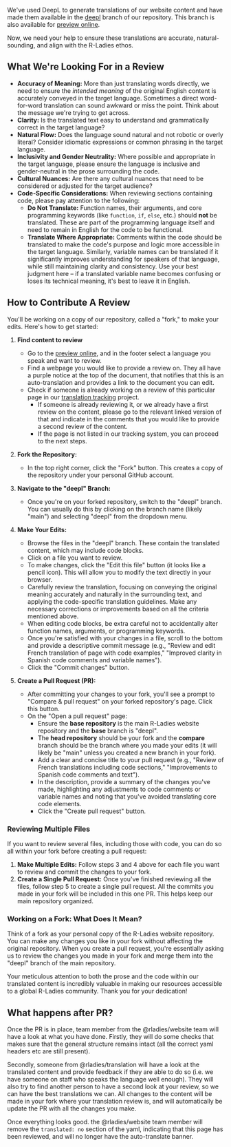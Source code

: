 We've used DeepL to generate translations of our website content and have made them available in the [deepl](https://github.com/rladies/rladies.github.io/tree/deepl) branch of our repository. 
This branch is also available for [preview online](https://dmain-bmain-r413--rladies-dev.netlify.app/).

Now, we need your help to ensure these translations are accurate, natural-sounding, and align with the R-Ladies ethos.

## What We're Looking For in a Review

* **Accuracy of Meaning:** More than just translating words directly, we need to ensure the *intended meaning* of the original English content is accurately conveyed in the target language. Sometimes a direct word-for-word translation can sound awkward or miss the point. Think about the message we're trying to get across.
* **Clarity:** Is the translated text easy to understand and grammatically correct in the target language?
* **Natural Flow:** Does the language sound natural and not robotic or overly literal? Consider idiomatic expressions or common phrasing in the target language.
* **Inclusivity and Gender Neutrality:** Where possible and appropriate in the target language, please ensure the language is inclusive and gender-neutral in the prose surrounding the code.
* **Cultural Nuances:** Are there any cultural nuances that need to be considered or adjusted for the target audience?
* **Code-Specific Considerations:** When reviewing sections containing code, please pay attention to the following:
    * **Do Not Translate:** Function names, their arguments, and core programming keywords (like `function`, `if`, `else`, etc.) should **not** be translated. These are part of the programming language itself and need to remain in English for the code to be functional.
    * **Translate Where Appropriate:** Comments within the code should be translated to make the code's purpose and logic more accessible in the target language. Similarly, variable names can be translated if it significantly improves understanding for speakers of that language, while still maintaining clarity and consistency. Use your best judgment here – if a translated variable name becomes confusing or loses its technical meaning, it's best to leave it in English.

## How to Contribute A Review

You'll be working on a copy of our repository, called a "fork," to make your edits. Here's how to get started:

1. **Find content to review**
   * Go to the [preview online](https://dmain-bmain-r413--rladies-dev.netlify.app/), and in the footer select a language you speak and want to review.
   * Find a webpage you would like to provide a review on. They all have a purple notice at the top of the document, that notifies that this is an auto-translation and provides a link to the document you can edit. 
   * Check if someone is already working on a review of this particular page in our [translation tracking](https://github.com/orgs/rladies/projects/11) project.
      * If someone is already reviewing it, or we already have a first review on the content, please go to the relevant linked version of that and indicate in the comments that you would like to provide a second review of the content.
      * If the page is not listed in our tracking system, you can proceed to the next steps.

1.  **Fork the Repository:**
    * In the top right corner, click the "Fork" button. This creates a copy of the repository under your personal GitHub account.

2.  **Navigate to the "deepl" Branch:**
    * Once you're on your forked repository, switch to the "deepl" branch. You can usually do this by clicking on the branch name (likely "main") and selecting "deepl" from the dropdown menu.

3.  **Make Your Edits:**
    * Browse the files in the "deepl" branch. These contain the translated content, which may include code blocks.
    * Click on a file you want to review.
    * To make changes, click the "Edit this file" button (it looks like a pencil icon). This will allow you to modify the text directly in your browser.
    * Carefully review the translation, focusing on conveying the original meaning accurately and naturally in the surrounding text, and applying the code-specific translation guidelines. Make any necessary corrections or improvements based on all the criteria mentioned above.
    * When editing code blocks, be extra careful not to accidentally alter function names, arguments, or programming keywords.
    * Once you're satisfied with your changes in a file, scroll to the bottom and provide a descriptive commit message (e.g., "Review and edit French translation of page with code examples," "Improved clarity in Spanish code comments and variable names").
    * Click the "Commit changes" button.

4.  **Create a Pull Request (PR):**
    * After committing your changes to your fork, you'll see a prompt to "Compare & pull request" on your forked repository's page. Click this button.
    * On the "Open a pull request" page:
        * Ensure the **base repository** is the main R-Ladies website repository and the **base** branch is "deepl".
        * The **head repository** should be your fork and the **compare** branch should be the branch where you made your edits (it will likely be "main" unless you created a new branch in your fork).
        * Add a clear and concise title to your pull request (e.g., "Review of French translations including code sections," "Improvements to Spanish code comments and text").
        * In the description, provide a summary of the changes you've made, highlighting any adjustments to code comments or variable names and noting that you've avoided translating core code elements.
        * Click the "Create pull request" button.

### Reviewing Multiple Files

If you want to review several files, including those with code, you can do so all within your fork before creating a pull request:

1.  **Make Multiple Edits:** Follow steps 3 and 4 above for each file you want to review and commit the changes to your fork.
2.  **Create a Single Pull Request:** Once you've finished reviewing all the files, follow step 5 to create a single pull request. All the commits you made in your fork will be included in this one PR. This helps keep our main repository organized.

### Working on a Fork: What Does It Mean?

Think of a fork as your personal copy of the R-Ladies website repository. You can make any changes you like in your fork without affecting the original repository. When you create a pull request, you're essentially asking us to review the changes you made in your fork and merge them into the "deepl" branch of the main repository.

Your meticulous attention to both the prose and the code within our translated content is incredibly valuable in making our resources accessible to a global R-Ladies community. Thank you for your dedication!

## What happens after PR?

Once the PR is in place, team member from the @rladies/website team will have a look at what you have done.
Firstly, they will do some checks that makes sure that the general structure remains intact (all the correct yaml headers etc are still present).

Secondly, someone from @rladies/translation will have a look at the translated content and provide feedback if they are able to do so (i.e. we have someone on staff who speaks the language well enough). 
They will also try to find another person to have a second look at your review, so we can have the best translations we can. 
All changes to the content will be made in your fork where your translation review is, and will automatically be update the PR with all the changes you make.

Once everything looks good. the @rladies/website team member will remove the `translated: no` section of the yaml, indicating that this page has been reviewed, and will no longer have the auto-translate banner.